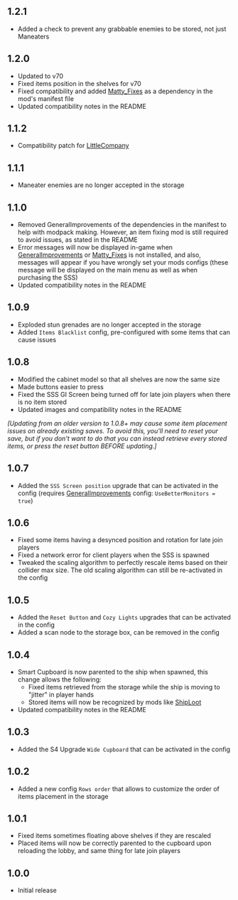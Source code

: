 ## 1.2.1
- Added a check to prevent any grabbable enemies to be stored, not just Maneaters

## 1.2.0
- Updated to v70
- Fixed items position in the shelves for v70
- Fixed compatibility and added [Matty_Fixes](https://thunderstore.io/c/lethal-company/p/mattymatty/Matty_Fixes/) as a dependency in the mod's manifest file
- Updated compatibility notes in the README

## 1.1.2
- Compatibility patch for [LittleCompany](https://thunderstore.io/c/lethal-company/p/Toybox/LittleCompany/)

## 1.1.1
- Maneater enemies are no longer accepted in the storage

## 1.1.0
- Removed GeneralImprovements of the dependencies in the manifest to help with modpack making. However, an item fixing mod is still required to avoid issues, as stated in the README
- Error messages will now be displayed in-game when [GeneralImprovements](https://thunderstore.io/c/lethal-company/p/ShaosilGaming/GeneralImprovements/) or [Matty_Fixes](https://thunderstore.io/c/lethal-company/p/mattymatty/Matty_Fixes/) is not installed, and also, messages will appear if you have wrongly set your mods configs (these message will be displayed on the main menu as well as when purchasing the SSS)
- Updated compatibility notes in the README

## 1.0.9
- Exploded stun grenades are no longer accepted in the storage
- Added `Items Blacklist` config, pre-configured with some items that can cause issues

## 1.0.8
- Modified the cabinet model so that all shelves are now the same size
- Made buttons easier to press
- Fixed the SSS GI Screen being turned off for late join players when there is no item stored
- Updated images and compatibility notes in the README

*[Updating from an older version to 1.0.8+ may cause some item placement issues on already existing saves. To avoid this, you'll need to reset your save, but if you don't want to do that you can instead retrieve every stored items, or press the reset button BEFORE updating.]*

## 1.0.7
- Added the `SSS Screen position` upgrade that can be activated in the config (requires [GeneralImprovements](https://thunderstore.io/c/lethal-company/p/ShaosilGaming/GeneralImprovements/) config: `UseBetterMonitors = true`)

## 1.0.6
- Fixed some items having a desynced position and rotation for late join players
- Fixed a network error for client players when the SSS is spawned
- Tweaked the scaling algorithm to perfectly rescale items based on their collider max size. The old scaling algorithm can still be re-activated in the config

## 1.0.5
- Added the `Reset Button` and `Cozy Lights` upgrades that can be activated in the config
- Added a scan node to the storage box, can be removed in the config

## 1.0.4
- Smart Cupboard is now parented to the ship when spawned, this change allows the following:
    - Fixed items retrieved from the storage while the ship is moving to "jitter" in player hands
    - Stored items will now be recognized by mods like [ShipLoot](https://thunderstore.io/c/lethal-company/p/tinyhoot/ShipLoot/)
- Updated compatibility notes in the README

## 1.0.3
- Added the S4 Upgrade `Wide Cupboard` that can be activated in the config

## 1.0.2
- Added a new config `Rows order` that allows to customize the order of items placement in the storage

## 1.0.1
- Fixed items sometimes floating above shelves if they are rescaled
- Placed items will now be correctly parented to the cupboard upon reloading the lobby, and same thing for late join players

## 1.0.0
- Initial release